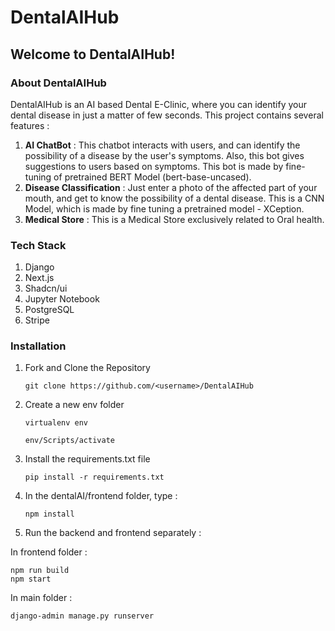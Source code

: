 # DentalAIHub
## Welcome to DentalAIHub!
### About DentalAIHub
DentalAIHub is an AI based Dental E-Clinic, where you can identify your dental disease in just a matter of few seconds. This project contains several features : 
1. **AI ChatBot** : This chatbot interacts with users, and can identify the possibility of a disease by the user's symptoms. Also, this bot gives suggestions to users based on symptoms. This bot is made by fine-tuning of pretrained BERT Model (bert-base-uncased).
2. **Disease Classification** : Just enter a photo of the affected part of your mouth, and get to know the possibility of a dental disease. This is a CNN Model, which is made by fine tuning a pretrained model - XCeption.
3. **Medical Store** : This is a Medical Store exclusively related to Oral health.


### Tech Stack
1. Django
2. Next.js
3. Shadcn/ui 
4. Jupyter Notebook
5. PostgreSQL
6. Stripe

### Installation
1. Fork and Clone the Repository
   ```
   git clone https://github.com/<username>/DentalAIHub
   ```
3. Create a new env folder
   ```
   virtualenv env
   
   ```

   ```
   env/Scripts/activate
   
   ```
5. Install the requirements.txt file
   ```
   pip install -r requirements.txt
   
    ```
6. In the dentalAI/frontend folder, type : 

    ```
   npm install
   
   ```
7. Run the backend and frontend separately :
 
In frontend folder : 
   ```
   npm run build
   npm start

   ```
   
In main folder : 
   ```
   django-admin manage.py runserver

   ```

